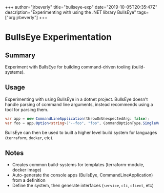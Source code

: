 +++
author="jrbeverly"
title="bullseye-exp"
date="2019-10-05T20:35:47Z"
description="Experimenting with using the .NET library BullsEye"
tags=["org:jrbeverly"]
+++

# BullsEye Experimentation

## Summary

Experiment with BullsEye for building command-driven tooling (build-systems).

## Usage

Experimenting with using BullsEye in a dotnet project. BullsEye doesn't handle parsing of command line arguments, instead recommends using a tool for parsing them.

```csharp
var app = new CommandLineApplication(throwOnUnexpectedArg: false);
var foo = app.Option<string>("--foo", "foo", CommandOptionType.SingleValue);
```

BullsEye can then be used to built a higher level build system for languages (`terraform`, `docker`, etc).

## Notes

* Creates common build-systems for templates (terraform-module, docker image)
* Auto-generate the console apps (BullsEye, CommandLineApplication) from a definition
* Define the system, then generate interfaces (`service`, `cli`, `client`, etc)